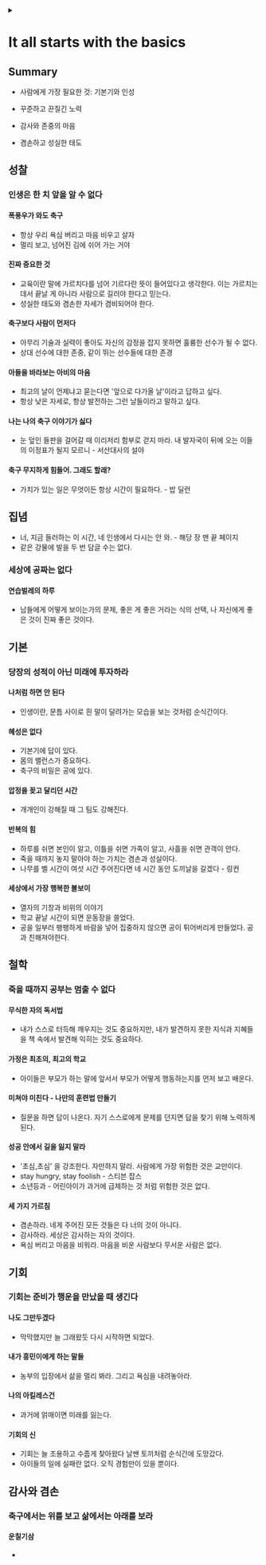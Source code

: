 <link rel="stylesheet" type="text/css" href="/css/header.css">
<link rel="stylesheet" type="text/css" href="/css/bootstrap/5.3.0-alpha1/bootstrap.css">
<div class="sticky-top bg-white pt-1 pb-2" id="header-div-max"></div>
<details id="display-none"><summary></summary>
  <script src="/js/header.js" defer="defer"></script>
  <script src="/js/table/numbering.js" defer="defer"></script>
  <script src="/js/bootstrap/5.3.0-alpha1/bootstrap.bundle.js" defer="defer"></script>
</details>

# It all starts with the basics

## Summary

- 사람에게 가장 필요한 것: 기본기와 인성

- 꾸준하고 끈질긴 노력

- 감사와 존중의 마음

- 겸손하고 성실한 태도

## 성찰

### 인생은 한 치 앞을 알 수 없다

#### 폭풍우가 와도 축구

- 항상 우리 욕심 버리고 마음 비우고 살자
- 멀리 보고, 넘어진 김에 쉬어 가는 거야

#### 진짜 중요한 것

- 교육이란 말에 가르치다를 넘어 기르다란 뜻이 들어있다고 생각한다. 이는 가르치는 데서 끝날 게 아니라 사람으로 길러야 한다고 믿는다.
- 성실한 태도와 겸손한 자세가 겸비되어야 한다.

#### 축구보다 사람이 먼저다

- 아무리 기술과 실력이 좋아도 자신의 감정을 잡지 못하면 훌륭한 선수가 될 수 없다.
- 상대 선수에 대한 존중, 같이 뛰는 선수들에 대한 존경

#### 아들을 바라보는 아비의 마음

- 최고의 날이 언제냐고 묻는다면 '앞으로 다가올 날'이라고 답하고 싶다.
- 항상 낮은 자세로, 항상 발전하는 그런 날들이라고 말하고 싶다.

#### 나는 나의 축구 이야기가 싫다

- 눈 덮인 들판을 걸어갈 때 이리저리 함부로 걷지 마라. 내 발자국이 뒤에 오는 이들의 이정표가 될지 모르니 - 서산대사의 설야

#### 축구 무지하게 힘들어. 그래도 할래?

- 가치가 있는 일은 무엇이든 항상 시간이 필요하다. - 밥 딜런

## 집념

- 너, 지금 들러하는 이 시간, 네 인생에서 다시는 안 와. - 해당 장 맨 끝 페이지
- 같은 강물에 발을 두 번 담글 수는 없다.

### 세상에 공짜는 없다

#### 연습벌레의 하루

- 남들에게 어떻게 보이는가의 문제, 좋은 게 좋은 거라는 식의 선택, 나 자신에게 좋은 것이 진짜 좋은 것이다.

## 기본

### 당장의 성적이 아닌 미래에 투자하라

#### 나처럼 하면 안 된다

- 인생이란, 문틈 사이로 흰 말이 달려가는 모습을 보는 것처럼 순식간이다.

#### 혜성은 없다

- 기본기에 답이 있다.
- 몸의 밸런스가 중요하다.
- 축구의 비밀은 공에 있다.

#### 압정을 꽂고 달리던 시간

- 개개인이 강해질 때 그 팀도 강해진다.

#### 반복의 힘

- 하루를 쉬면 본인이 알고, 이틀을 쉬면 가족이 알고, 사흘을 쉬면 관객이 안다.
- 죽을 때까지 놓지 말아야 하는 가치는 겸손과 성실이다.
- 나무를 벨 시간이 여섯 시간 주어진다면 네 시간 동안 도끼날을 갈겠다 - 링컨

#### 세상에서 가장 행복한 볼보이

- 열자의 기창과 비위의 이야기
- 학교 끝날 시간이 되면 운동장을 쓸었다.
- 공을 일부러 팽팽하게 바람을 넣어 집중하지 않으면 공이 튀어버리게 만들었다. 공과 친해져야한다.

## 철학

### 죽을 때까지 공부는 멈출 수 없다

#### 무식한 자의 독서법

- 내가 스스로 터득해 깨우지는 것도 중요하지만, 내가 발견하지 못한 지식과 지혜들을 책 속에서 발견해 익히는 것도 중요하다.

#### 가정은 최초의, 최고의 학교

- 아이들은 부모가 하는 말에 앞서서 부모가 어떻게 행동하는지를 먼저 보고 배운다.

#### 미쳐야 미친다 - 나만의 훈련법 만들기

- 질문을 하면 답이 나온다. 자기 스스로에게 문제를 던지면 답을 찾기 위해 노력하게 된다.

#### 성공 안에서 길을 잃지 말라

- '초심,초심' 을 강조한다. 자만하지 말라. 사람에게 가장 위험한 것은 교만이다.
- stay hungry, stay foolish - 스티븐 잡스
- 소년등과 - 어린아이가 과거에 급제하는 것 처럼 위험한 것은 없다.

#### 세 가지 가르침

- 겸손하라. 네게 주어진 모든 것들은 다 너의 것이 아니다.
- 감사하라. 세상은 감사하는 자의 것이다.
- 욕심 버리고 마음을 비워라. 마음을 비운 사람보다 무서운 사람은 없다.

## 기회

### 기회는 준비가 행운을 만났을 때 생긴다

#### 나도 그만두겠다

- 막막했지만 늘 그래왔듯 다시 시작하면 되었다.

#### 내가 흥민이에게 하는 말들

- 농부의 입장에서 삶을 멀리 봐라. 그리고 욕심을 내려놓아라.

#### 나의 아킬레스건

- 과거에 얽매이면 미래를 잃는다.

#### 기회의 신

- 기회는 늘 조용하고 수줍게 찾아왔다 날쌘 토끼처럼 순식간에 도망갔다.
- 아이들의 일에 실패란 없다. 오직 경험만이 있을 뿐이다.

## 감사와 겸손

### 축구에서는 위를 보고 삶에서는 아래를 보라

#### 운칠기삼

- 